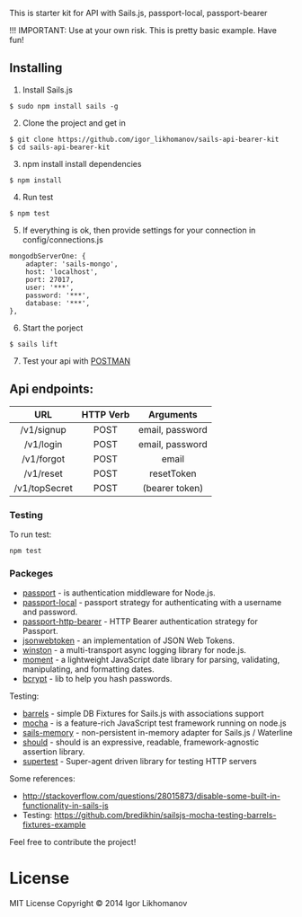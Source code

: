 This is starter kit for API with Sails.js, passport-local, passport-bearer

!!! IMPORTANT: Use at your own risk. This is pretty basic example. Have fun!

## Installing

1) Install Sails.js
```
$ sudo npm install sails -g
```

2) Clone the project and get in
```
$ git clone https://github.com/igor_likhomanov/sails-api-bearer-kit
$ cd sails-api-bearer-kit
```

3) npm install install dependencies 
```
$ npm install
```

4) Run test
```
$ npm test
```

5) If everything is ok, then provide settings for your connection in config/connections.js
```
mongodbServerOne: {
    adapter: 'sails-mongo',
    host: 'localhost',
    port: 27017,
    user: '***',
    password: '***',
    database: '***',
},
```

6) Start the porject

```
$ sails lift
```

7) Test your api with [POSTMAN](https://www.getpostman.com)

## Api endpoints:

| URL           | HTTP Verb     |     Arguments    |
|:-------------:|:-------------:|:----------------:|
|/v1/signup     | POST          | email, password  |      
|/v1/login      | POST          | email, password  |
|/v1/forgot     | POST          | email            |
|/v1/reset      | POST          | resetToken       |
|/v1/topSecret  | POST          | (bearer token)   |

### Testing

To run test:
```
npm test
```

### Packeges
- [passport](https://github.com/jaredhanson/passport) - is authentication middleware for Node.js.
- [passport-local](https://github.com/jaredhanson/passport-local) - passport strategy for authenticating with a username and password.
- [passport-http-bearer](https://github.com/jaredhanson/passport-http-bearer) - HTTP Bearer authentication strategy for Passport.
- [jsonwebtoken](https://github.com/auth0/node-jsonwebtoken) - an implementation of JSON Web Tokens.
- [winston](https://github.com/winstonjs/winston) - a multi-transport async logging library for node.js. 
- [moment](https://github.com/moment/moment) - a lightweight JavaScript date library for parsing, validating, manipulating, and formatting dates.
- [bcrypt](https://github.com/ncb000gt/node.bcrypt.js) - lib to help you hash passwords.

Testing:
- [barrels](https://github.com/bredikhin/barrels) - simple DB Fixtures for Sails.js with associations support
- [mocha](https://github.com/mochajs/mocha) - is a feature-rich JavaScript test framework running on node.js 
- [sails-memory](https://github.com/balderdashy/sails-memory) - non-persistent in-memory adapter for Sails.js / Waterline
- [should](https://github.com/shouldjs/should.js) - should is an expressive, readable, framework-agnostic assertion library. 
- [supertest](https://github.com/visionmedia/supertest) - Super-agent driven library for testing HTTP servers

Some references:
- http://stackoverflow.com/questions/28015873/disable-some-built-in-functionality-in-sails-js
- Testing: https://github.com/bredikhin/sailsjs-mocha-testing-barrels-fixtures-example

Feel free to contribute the project!

# License

MIT License Copyright © 2014 Igor Likhomanov


